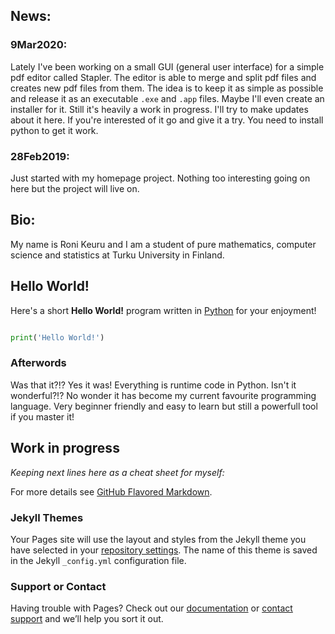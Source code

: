 ## News:

### 9Mar2020:
Lately I've been working on a small GUI (general user interface) for a simple pdf editor called Stapler. The editor is able to merge and split pdf files and creates new pdf files from them. The idea is to keep it as simple as possible and release it as an executable `.exe` and `.app` files. Maybe I'll even create an installer for it. Still it's heavily a work in progress. I'll try to make updates about it here. If you're interested of it go and give it a try. You need to install python to get it work.

### 28Feb2019:
Just started with my homepage project. Nothing too interesting going on here but the project will live on.

## Bio:
My name is Roni Keuru and I am a student of pure mathematics, computer science and statistics at Turku University in Finland.

## Hello World!

Here's a short **Hello World!** program written in [Python](https://www.python.org/) for your enjoyment!

```python

print('Hello World!')

``` 

### Afterwords

Was that it?!? Yes it was! Everything is runtime code in Python. Isn't it wonderful?!?
No wonder it has become my current favourite programming language. Very beginner friendly and easy to learn but still a powerfull tool if you master it!

## Work in progress

*Keeping next lines here as a cheat sheet for myself:*

For more details see [GitHub Flavored Markdown](https://guides.github.com/features/mastering-markdown/).

### Jekyll Themes

Your Pages site will use the layout and styles from the Jekyll theme you have selected in your [repository settings](https://github.com/jonbenronron/jonbenronron.github.io/settings). The name of this theme is saved in the Jekyll `_config.yml` configuration file.

### Support or Contact

Having trouble with Pages? Check out our [documentation](https://help.github.com/categories/github-pages-basics/) or [contact support](https://github.com/contact) and we’ll help you sort it out.
